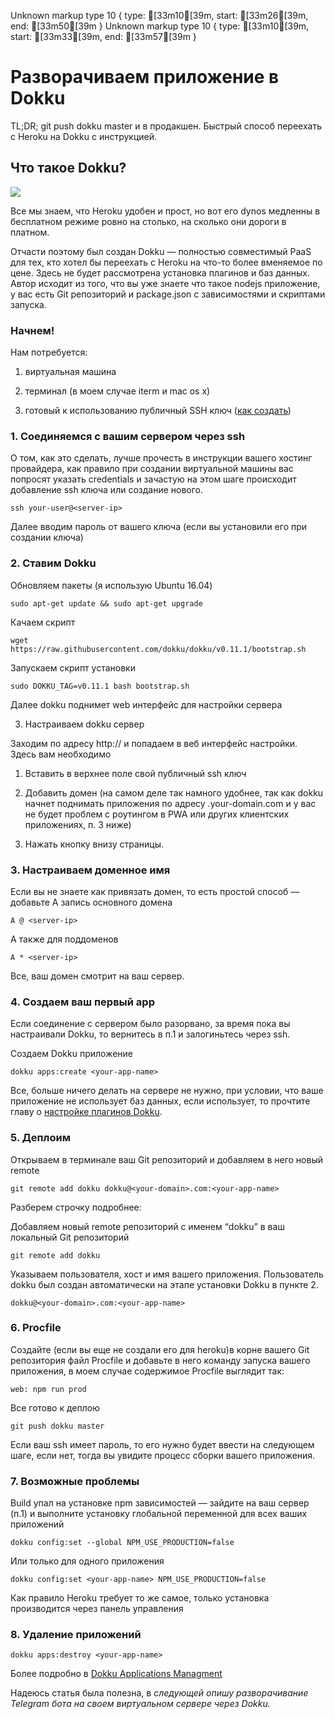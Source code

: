 Unknown markup type 10 { type: [33m10[39m, start: [33m26[39m, end: [33m50[39m }
Unknown markup type 10 { type: [33m10[39m, start: [33m33[39m, end: [33m57[39m }

# Разворачиваем приложение в Dokku



TL;DR; git push dokku master и в продакшен. Быстрый способ переехать с Heroku на Dokku с инструкцией.

## Что такое Dokku?

![](https://cdn-images-1.medium.com/max/2000/1*36RITiNy_SxiOHaliYOlig.png)

Все мы знаем, что Heroku удобен и прост, но вот его dynos медленны в бесплатном режиме ровно на столько, на сколько они дороги в платном.

Отчасти поэтому был создан Dokku — полностью совместимый PaaS для тех, кто хотел бы переехать с Heroku на что-то более вменяемое по цене. Здесь не будет рассмотрена установка плагинов и баз данных. Автор исходит из того, что вы уже знаете что такое nodejs приложение, у вас есть Git репозиторий и package.json с зависимостями и скриптами запуска.

### Начнем!

Нам потребуется:

1. виртуальная машина

1. терминал (в моем случае iterm и mac os x)

1. готовый к использованию публичный SSH ключ ([как создать](https://confluence.atlassian.com/bitbucketserver/creating-ssh-keys-776639788.html))

### **1. Соединяемся с вашим сервером через ssh**

О том, как это сделать, лучше прочесть в инструкции вашего хостинг провайдера, как правило при создании виртуальной машины вас попросят указать credentials и зачастую на этом шаге происходит добавление ssh ключа или создание нового.

    ssh your-user@<server-ip>

Далее вводим пароль от вашего ключа (если вы установили его при создании ключа)

### **2.** **Ставим Dokku**

Обновляем пакеты (я использую Ubuntu 16.04)

    sudo apt-get update && sudo apt-get upgrade

Качаем скрипт

    wget https://raw.githubusercontent.com/dokku/dokku/v0.11.1/bootstrap.sh

Запускаем скрипт установки

    sudo DOKKU_TAG=v0.11.1 bash bootstrap.sh

Далее dokku поднимет web интерфейс для настройки сервера

3. Настраиваем dokku сервер

Заходим по адресу http://<server-ip> и попадаем в веб интерфейс настройки. Здесь вам необходимо

1. Вставить в верхнее поле свой публичный ssh ключ

1. Добавить домен (на самом деле так намного удобнее, так как dokku начнет поднимать приложения по адресу <app-name>.your-domain.com и у вас не будет проблем с роутингом в PWA или других клиентских приложениях, п. 3 ниже)

1. Нажать кнопку внизу страницы.

### 3. Настраиваем доменное имя

Если вы не знаете как привязать домен, то есть простой способ — добавьте A запись основного домена

    A @ <server-ip>

А также для поддоменов

    A * <server-ip>

Все, ваш домен смотрит на ваш сервер.

### 4. Создаем ваш первый app

Если соединение с сервером было разорвано, за время пока вы настраивали Dokku, то вернитесь в п.1 и залогиньтесь через ssh.

Создаем Dokku приложение

    dokku apps:create <your-app-name>

Все, больше ничего делать на сервере не нужно, при условии, что ваше приложение не использует баз данных, если использует, то прочтите главу о [настройке плагинов Dokku](http://dokku.viewdocs.io/dokku/community/plugins/).

### 5. Деплоим

Открываем в терминале ваш Git репозиторий и добавляем в него новый remote

    git remote add dokku dokku@<your-domain>.com:<your-app-name>

Разберем строчку подробнее:

Добавляем новый remote репозиторий c именем “dokku” в ваш локальный Git репозиторий

    git remote add dokku

Указываем пользователя, хост и имя вашего приложения. Пользователь dokku был создан автоматически на этапе установки Dokku в пункте 2.

    dokku@<your-domain>.com:<your-app-name>

### **6. Procfile**

Создайте (если вы еще не создали его для heroku)в корне вашего Git репозитория файл Procfile и добавьте в него команду запуска вашего приложения, в моем случае содержимое Procfile выглядит так:

    web: npm run prod

Все готово к деплою

    git push dokku master

Если ваш ssh имеет пароль, то его нужно будет ввести на следующем шаге, если нет, тогда вы увидите процесс сборки вашего приложения.

### **7. Возможные проблемы**

Build упал на установке npm зависимостей — зайдите на ваш сервер (п.1) и выполните установку глобальной переменной для всех ваших приложений

    dokku config:set --global NPM_USE_PRODUCTION=false

Или только для одного приложения

    dokku config:set <your-app-name> NPM_USE_PRODUCTION=false

Как правило Heroku требует то же самое, только установка производится через панель управления

### 8. Удаление приложений

    dokku apps:destroy <your-app-name>

Более подробно в [Dokku Applications Managment](http://dokku.viewdocs.io/dokku/deployment/application-management/)

Надеюсь статья была полезна, в *следующей опишу разворачивание Telegram бота на своем виртуальном сервере через Dokku.*
